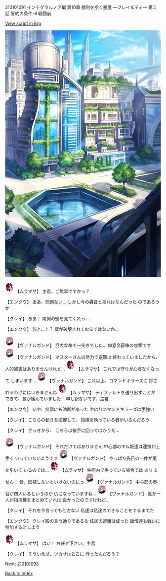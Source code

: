 210101091 インテグラルノア編 第10章 勝利を招く悪魔 ―フレイルティ― 第１話 誓約の条件-9 戦闘前

[View script in lisp](../scripts/210101091.txt)

![in_city.png](../images/backgrounds/in_city.png)

<img src="../images/units/5102511.png" alt="5102511.png" height="34"/>
【ムラマサ】
主君、ご無事ですかっ？

【エンクウ】
ああ、問題ない…
しかし今の轟音と揺れはなんだった
のであろうか

【クレイ】
ああ！
南側の壁を見てくれっ…

【エンクウ】
何と…！？
壁が破壊されておるではないか…

<img src="../images/units/5601111.png" alt="5601111.png" height="34"/>
【ヴァナルガンド】
巨大な棒で一突きでした…
如意金箍棒の攻撃です

<img src="../images/units/5601111.png" alt="5601111.png" height="34"/>
【ヴァナルガンド】
マスターさんの尽力で避難は
終わっていましたから、
人的被害はありませんけれど…

<img src="../images/units/5102511.png" alt="5102511.png" height="34"/>
【ムラマサ】
これでは守りが心許なくなって
しまいます…

<img src="../images/units/5601111.png" alt="5601111.png" height="34"/>
【ヴァナルガンド】
これ以上、コマンドキラーズに
押されるわけにはいきませんね

<img src="../images/units/5102511.png" alt="5102511.png" height="34"/>
【ムラマサ】
ティファレトを送り出すことが
できて、気が緩んでいました…
申し訳ないです、主君…

【エンクウ】
いや、拙僧にも油断があった
やはりコマンドキラーズは手強い

【クレイ】
こちらの動きを把握して、
指揮を執っている者がいるんだろう

【クレイ】
さっきから、
こちらは後手に回ってばかりだ…

<img src="../images/units/5601111.png" alt="5601111.png" height="34"/>
【ヴァナルガンド】
それだけではありません
中心部のキル姫達は連携が上手く
いっていないようです

<img src="../images/units/5601111.png" alt="5601111.png" height="34"/>
【ヴァナルガンド】
やっぱり先日の一件が尾を引いて
いるのでは…

<img src="../images/units/5102511.png" alt="5102511.png" height="34"/>
【ムラマサ】
仲間内で争っている場合では
ありません！
皆、団結しないといけないのにっ

<img src="../images/units/5601111.png" alt="5601111.png" height="34"/>
【ヴァナルガンド】
中心部の奏官が四人いるというのが
仇になっていますね…

<img src="../images/units/5601111.png" alt="5601111.png" height="34"/>
【ヴァナルガンド】
誰か一人が指揮権をまとめていれば
良かったのですけれど…

【クレイ】
それを今言っても仕方ない
私達は私達のできることをするまでだ

【エンクウ】
クレイ殿の言う通りであるな
住民の避難は成った
拙僧達も戦いに参加するとしよう

<img src="../images/units/5102511.png" alt="5102511.png" height="34"/>
【ムラマサ】
はい！
お任せ下さい、主君

【クレイ】
そういえば、ツカサはどこに
行ったんだろう？

Next: [210101093](210101093.md)

[Back to index](index.md)
